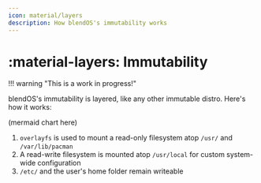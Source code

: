 ```yaml
---
icon: material/layers
description: How blendOS's immutability works
---
```


# :material-layers: Immutability

!!! warning "This is a work in progress!"

blendOS's immutability is layered, like any other immutable distro. Here's how it works:

(mermaid chart here)

1. `overlayfs` is used to mount a read-only filesystem atop `/usr/` and `/var/lib/pacman`
1. A read-write filesystem is mounted atop `/usr/local` for custom system-wide configuration
1. `/etc/` and the user's home folder remain writeable
